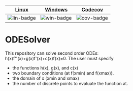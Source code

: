 | [Linux][lin-link] | [Windows][win-link] | [Codecov][cov-link] |
| :---------------: | :-----------------: | :-------------------: |
| ![lin-badge]      | ![win-badge]        | ![cov-badge]          |

[lin-badge]: https://travis-ci.org/phillyfan1138/ODESolver.svg?branch=master "Travis build status"
[lin-link]:  https://travis-ci.org/phillyfan1138/ODESolver "Travis build status"
[win-badge]: https://ci.appveyor.com/api/projects/status/g1ii4a3trn7n40c2?svg=true
 "AppVeyor build status"
[win-link]:  https://ci.appveyor.com/project/phillyfan1138/odesolver "AppVeyor build status"
[cov-badge]: https://codecov.io/gh/phillyfan1138/ODESolver/branch/master/graph/badge.svg
[cov-link]:  https://codecov.io/gh/phillyfan1138/ODESolver


# ODESolver
This repository can solve second order ODEs: h(x)f''(x)+g(x)f'(x)+c(x)f(x)=0.  The user must specify 
* the functions h(x), g(x), and c(x)
* two boundary conditions (at f(xmin) and f(xmax)).
* the domain of x (xmin and xmax)
* the number of discrete points to evaluate the function at.  